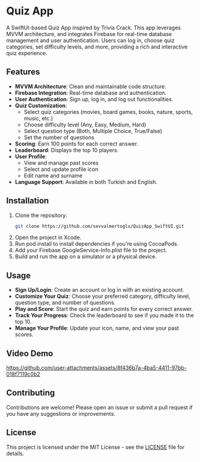 # Quiz App
A SwiftUI-based Quiz App inspired by Trivia Crack. This app leverages MVVM architecture, and integrates Firebase for real-time database management and user authentication. Users can log in, choose quiz categories, set difficulty levels, and more, providing a rich and interactive quiz experience.

## Features
- **MVVM Architecture**: Clean and maintainable code structure.
- **Firebase Integration**: Real-time database and authentication.
- **User Authentication**: Sign up, log in, and log out functionalities.
- **Quiz Customization**:
  - Select quiz categories (movies, board games, books, nature, sports, music, etc.)
  - Choose difficulty level (Any, Easy, Medium, Hard)
  - Select question type (Both, Multiple Choice, True/False)
  - Set the number of questions
- **Scoring**: Earn 100 points for each correct answer.
- **Leaderboard**: Displays the top 10 players.
- **User Profile**:
  - View and manage past scores
  - Select and update profile icon
  - Edit name and surname
- **Language Support**: Available in both Turkish and English.

## Installation
1. Clone the repository:
   ```bash
   git clone https://github.com/sevvalmertoglu/QuizApp_SwiftUI.git
2. Open the project in Xcode.
3. Run pod install to install dependencies if you're using CocoaPods.
4. Add your Firebase GoogleService-Info.plist file to the project.
5. Build and run the app on a simulator or a physical device.

## Usage
- **Sign Up/Login**: Create an account or log in with an existing account.
- **Customize Your Quiz**: Choose your preferred category, difficulty level, question type, and number of questions.
- **Play and Score**: Start the quiz and earn points for every correct answer.
- **Track Your Progress**: Check the leaderboard to see if you made it to the top 10.
- **Manage Your Profile**: Update your icon, name, and view your past scores.

## Video Demo
https://github.com/user-attachments/assets/8f436b7a-4ba5-4411-97bb-018f7119c0b2

## Contributing
Contributions are welcome! Please open an issue or submit a pull request if you have any suggestions or improvements.

## License
This project is licensed under the MIT License - see the [LICENSE](./LICENSE) file for details.

